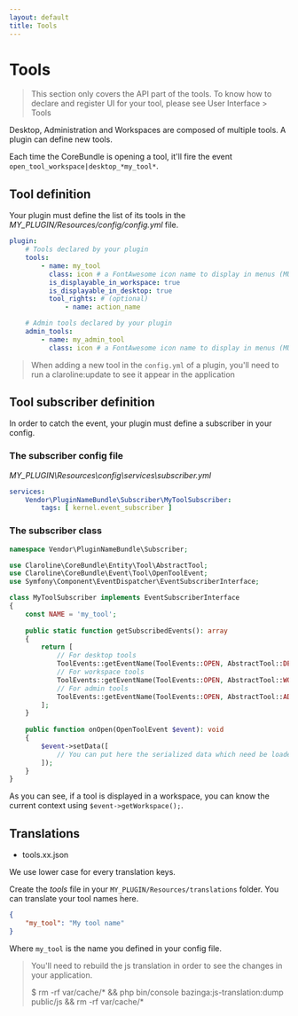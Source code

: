 ```yaml
---
layout: default
title: Tools
---
```


# Tools

> This section only covers the API part of the tools.
> To know how to declare and register UI for your tool, please see User Interface > Tools


Desktop, Administration and Workspaces are composed of multiple tools.
A plugin can define new tools.

Each time the CoreBundle is opening a tool, 
it'll fire the event `open_tool_workspace|desktop_*my_tool*`.


## Tool definition

Your plugin must define the list of its tools in the *MY_PLUGIN/Resources/config/config.yml* file.

```yml
plugin:
    # Tools declared by your plugin
    tools:
        - name: my_tool
          class: icon # a FontAwesome icon name to display in menus (MUST NOT contain the fa- prefix)
          is_displayable_in_workspace: true
          is_displayable_in_desktop: true
          tool_rights: # (optional)
              - name: action_name

    # Admin tools declared by your plugin
    admin_tools:
        - name: my_admin_tool
          class: icon # a FontAwesome icon name to display in menus (MUST NOT contain the fa- prefix)
```

> When adding a new tool in the `config.yml` of a plugin, you'll need to run a claroline:update
> to see it appear in the application

## Tool subscriber definition

In order to catch the event, your plugin must define a subscriber in your config.

### The subscriber config file

*MY_PLUGIN\Resources\config\services\subscriber.yml*

```yml
services:
    Vendor\PluginNameBundle\Subscriber\MyToolSubscriber:
        tags: [ kernel.event_subscriber ]
```

### The subscriber class

```php
namespace Vendor\PluginNameBundle\Subscriber;

use Claroline\CoreBundle\Entity\Tool\AbstractTool;
use Claroline\CoreBundle\Event\Tool\OpenToolEvent;
use Symfony\Component\EventDispatcher\EventSubscriberInterface;

class MyToolSubscriber implements EventSubscriberInterface
{
    const NAME = 'my_tool';
    
    public static function getSubscribedEvents(): array
    {
        return [
            // For desktop tools
            ToolEvents::getEventName(ToolEvents::OPEN, AbstractTool::DESKTOP, static::NAME) => 'onOpen',
            // For workspace tools
            ToolEvents::getEventName(ToolEvents::OPEN, AbstractTool::WORKSPACE, static::NAME) => 'onOpen',
            // For admin tools
            ToolEvents::getEventName(ToolEvents::OPEN, AbstractTool::ADMINISTRATION, static::NAME) => 'onOpen',
        ];
    }
    
    public function onOpen(OpenToolEvent $event): void
    {
        $event->setData([
            // You can put here the serialized data which need be loaded when the tool is opened 
        ]);
    }
}
```

As you can see, if a tool is displayed in a workspace, you can know the current context
using `$event->getWorkspace();`.

## Translations

* tools.xx.json

We use lower case for every translation keys.

Create the *tools* file in your `MY_PLUGIN/Resources/translations` folder.
You can translate your tool names here.

```json
{
    "my_tool": "My tool name"
}
```

Where `my_tool` is the name you defined in your config file.

> You'll need to rebuild the js translation in order to see the changes in your application.
> 
> $ rm -rf var/cache/* && php bin/console bazinga:js-translation:dump public/js && rm -rf var/cache/*
